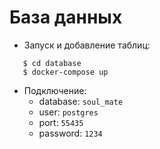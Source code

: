 # База данных

- Запуск и добавление таблиц:
```
   $ cd database
   $ docker-compose up
```

- Подключение:
  - database: `soul_mate`
  - user: `postgres`
  - port: `55435`
  - password: `1234`
  
